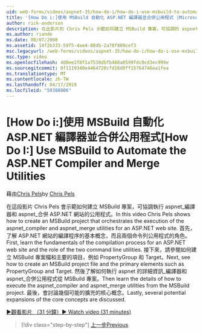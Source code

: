 ```yaml
---
uid: web-forms/videos/aspnet-35/how-do-i/how-do-i-use-msbuild-to-automate-the-aspnet-compiler-and-merge-utilities
title: '[How Do i:]使用 MSBuild 自動化 ASP.NET 編譯器並合併公用程式 |Microsoft Docs'
author: rick-anderson
description: 在此影片的 Chris Pels 示範如何建立 MSBuild 專案，可協調的 aspnet_compiler 及 aspnet_merge 公用程式執行的 asp...
ms.author: riande
ms.date: 08/07/2008
ms.assetid: 14f2b333-59f5-4ae4-88db-2a78f809cef3
msc.legacyurl: /web-forms/videos/aspnet-35/how-do-i/how-do-i-use-msbuild-to-automate-the-aspnet-compiler-and-merge-utilities
msc.type: video
ms.openlocfilehash: 4d0ee2f8f1a7538dbfb488a0599fdc0cd3ec999e
ms.sourcegitcommit: 0f1119340e4464720cfd16d0ff15764746ea1fea
ms.translationtype: MT
ms.contentlocale: zh-TW
ms.lasthandoff: 04/17/2019
ms.locfileid: "59388006"
---
```

# <a name="how-do-i-use-msbuild-to-automate-the-aspnet-compiler-and-merge-utilities"></a><span data-ttu-id="a7f9b-103">[How Do i:]使用 MSBuild 自動化 ASP.NET 編譯器並合併公用程式</span><span class="sxs-lookup"><span data-stu-id="a7f9b-103">[How Do I:] Use MSBuild to Automate the ASP.NET Compiler and Merge Utilities</span></span>

<span data-ttu-id="a7f9b-104">藉由[Chris Pels](https://twitter.com/chrispels)</span><span class="sxs-lookup"><span data-stu-id="a7f9b-104">by [Chris Pels](https://twitter.com/chrispels)</span></span>

<span data-ttu-id="a7f9b-105">在這段影片 Chris Pels 會示範如何建立 MSBuild 專案，可協調執行 aspnet\_編譯器和 aspnet\_合併 ASP.NET 網站的公用程式。</span><span class="sxs-lookup"><span data-stu-id="a7f9b-105">In this video Chris Pels shows how to create an MSBuild project that orchestrates the execution of the aspnet\_compiler and aspnet\_merge utilities for an ASP.NET web site.</span></span> <span data-ttu-id="a7f9b-106">首先，了解 ASP.NET 網站的編譯程序的基本概念，而且兩個命令列公用程式的角色。</span><span class="sxs-lookup"><span data-stu-id="a7f9b-106">First, learn the fundamentals of the compilation process for an ASP.NET web site and the role of the two command line utilities.</span></span> <span data-ttu-id="a7f9b-107">接下來，請參閱如何建立 MSBuild 專案檔和主要的項目，例如 PropertyGroup 和 Target。</span><span class="sxs-lookup"><span data-stu-id="a7f9b-107">Next, see how to create an MSBuild project file and the primary elements such as PropertyGroup and Target.</span></span> <span data-ttu-id="a7f9b-108">然後了解如何執行 aspnet 的詳細資訊\_編譯器和 aspnet\_合併公用程式從 MSBuild 專案。</span><span class="sxs-lookup"><span data-stu-id="a7f9b-108">Then learn the details of how to execute the aspnet\_compiler and aspnet\_merge utilities from the MSBuild project.</span></span> <span data-ttu-id="a7f9b-109">最後，會討論幾個可能的擴充的核心概念。</span><span class="sxs-lookup"><span data-stu-id="a7f9b-109">Lastly, several potential expansions of the core concepts are discussed.</span></span>

[<span data-ttu-id="a7f9b-110">&#9654;觀看影片 （31 分鐘）</span><span class="sxs-lookup"><span data-stu-id="a7f9b-110">&#9654; Watch video (31 minutes)</span></span>](https://channel9.msdn.com/Blogs/ASP-NET-Site-Videos/how-do-i-use-msbuild-to-automate-the-aspnet-compiler-and-merge-utilities)

> [!div class="step-by-step"]
> [<span data-ttu-id="a7f9b-111">上一步</span><span class="sxs-lookup"><span data-stu-id="a7f9b-111">Previous</span></span>](how-do-i-serialize-a-graph-with-the-entity-framework.md)
